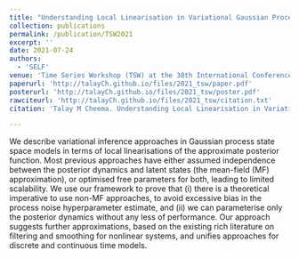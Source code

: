 ```yaml
---
title: "Understanding Local Linearisation in Variational Gaussian Process State Space Models"
collection: publications
permalink: /publication/TSW2021
excerpt: ''
date: 2021-07-24
authors:
  - 'SELF'
venue: 'Time Series Workshop (TSW) at the 38th International Conference on Machine Learning (ICML)'
paperurl: 'http://talayCh.github.io/files/2021_tsw/paper.pdf'
posterurl: 'http://talayCh.github.io/files/2021_tsw/poster.pdf'
rawciteurl: 'http://talayCh.github.io/files/2021_tsw/citation.txt'
citation: 'Talay M Cheema. Understanding Local Linearisation in Variational Gaussian Process State Space Models. Time Series Workshop at the 38th International Conference on Machine Learning (ICML), 2021.'

---
```


We describe variational inference approaches in Gaussian process state space models in terms of local linearisations of the approximate posterior function. Most previous approaches have either assumed independence between the posterior dynamics and latent states (the mean-field (MF) approximation), or optimised free parameters for both, leading to limited scalability. We use our framework to prove that (i) there is a theoretical imperative to use non-MF approaches, to avoid excessive bias in the process noise hyperparameter estimate, and (ii) we can parameterise only the posterior dynamics without any less of performance. Our approach suggests further approximations, based on the existing rich literature on filtering and smoothing for nonlinear systems, and unifies approaches for discrete and continuous time models.
